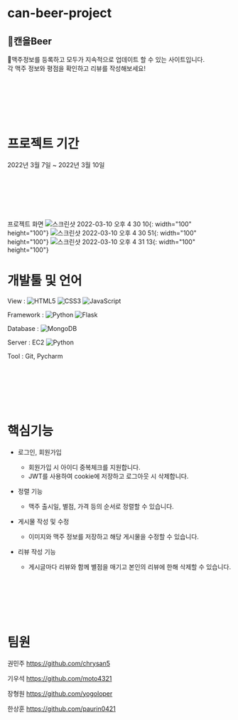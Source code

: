 # can-beer-project

## 🍺캔을Beer

🍻맥주정보를 등록하고 모두가 지속적으로 업데이트 할 수 있는 사이트입니다.  
각 맥주 정보와 평점을 확인하고 리뷰를 작성해보세요!

<br/><br/><br/><br/><br/>

# 프로젝트 기간
2022년 3월 7일 ~ 2022년 3월 10일


<br/><br/><br/><br/><br/>

프로젝트 화면
![스크린샷 2022-03-10 오후 4 30 10](https://user-images.githubusercontent.com/67586085/157611220-8c861b78-f267-4db0-a437-f2bd311d209b.png){: width="100" height="100"}
![스크린샷 2022-03-10 오후 4 30 51](https://user-images.githubusercontent.com/67586085/157611235-c9a20431-6d93-498c-9fa8-24e245f0447c.png){: width="100" height="100"}
![스크린샷 2022-03-10 오후 4 31 13](https://user-images.githubusercontent.com/67586085/157611243-875757c1-0203-4c82-b108-081db8a6bcfe.png){: width="100" height="100"}



# 개발툴 및 언어

View : 
<img alt="HTML5" src ="https://img.shields.io/badge/HTML5-E34F26.svg?&style=for-the-badge&logo=HTML5&logoColor=white"/>
<img alt="CSS3" src ="https://img.shields.io/badge/CSS3-1572B6.svg?&style=for-the-badge&logo=CSS3&logoColor=white"/>
<img alt="JavaScript" src ="https://img.shields.io/badge/JavaScript-F7DF1E.svg?&style=for-the-badge&logo=JavaScript&logoColor=white"/>


Framework : 
<img alt="Python" src ="https://img.shields.io/badge/Python-3776AB.svg?&style=for-the-badge&logo=Python&logoColor=white"/>
<img alt="Flask" src ="https://img.shields.io/badge/Flask-000000.svg?&style=for-the-badge&logo=Flask&logoColor=white"/>


Database : 
<img alt="MongoDB" src ="https://img.shields.io/badge/MongoDB-47A248.svg?&style=for-the-badge&logo=MongoDB&logoColor=white"/>


Server : 
EC2
<img alt="Python" src ="https://img.shields.io/badge/AWS-232F3E.svg?&style=for-the-badge&logo=AmazonAWS&logoColor=white"/>


Tool :
Git, Pycharm


<br/><br/><br/><br/><br/>


# 핵심기능
- 로그인, 회원가입
  - 회원가입 시 아이디 중복체크를 지원합니다.
  - JWT를 사용하여 cookie에 저장하고 로그아웃 시 삭제합니다.

- 정렬 기능
  - 맥주 출시일, 별점, 가격 등의 순서로 정렬할 수 있습니다.

- 게시물 작성 및 수정
  - 이미지와 맥주 정보를 저장하고 해당 게시물을 수정할 수 있습니다.

- 리뷰 작성 기능
  - 게시글마다 리뷰와 함께 별점을 매기고 본인의 리뷰에 한해 삭제할 수 있습니다.
  

<br/><br/><br/><br/><br/>



# 팀원
권민주 https://github.com/chrysan5

기우석 https://github.com/moto4321

장형원 https://github.com/yogoloper

한상훈 https://github.com/paurin0421
